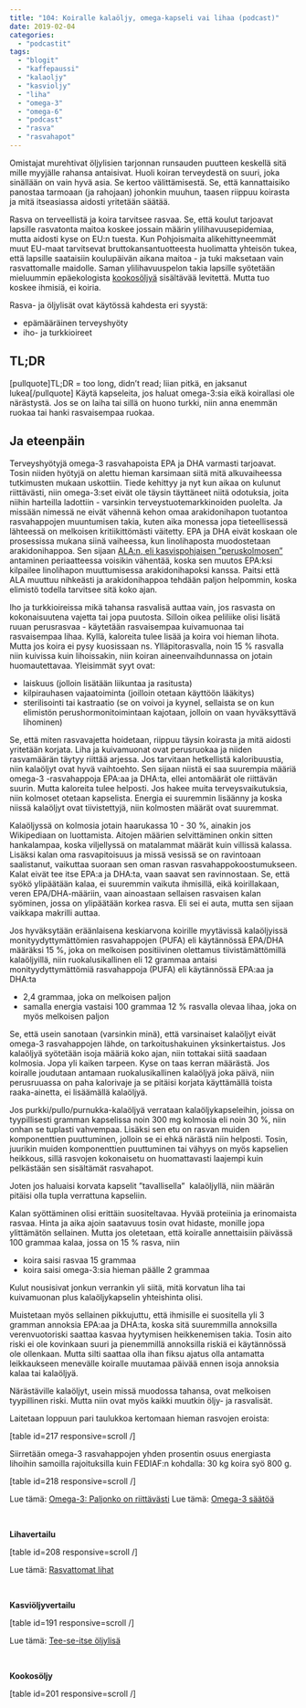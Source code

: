 ```yaml
---
title: "104: Koiralle kalaöljy, omega-kapseli vai lihaa (podcast)"
date: 2019-02-04
categories: 
  - "podcastit"
tags: 
  - "blogit"
  - "kaffepaussi"
  - "kalaoljy"
  - "kasvioljy"
  - "liha"
  - "omega-3"
  - "omega-6"
  - "podcast"
  - "rasva"
  - "rasvahapot"
---
```


Omistajat murehtivat öljylisien tarjonnan runsauden puutteen keskellä sitä mille myyjälle rahansa antaisivat. Huoli koiran terveydestä on suuri, joka sinällään on vain hyvä asia. Se kertoo välittämisestä. Se, että kannattaisiko panostaa tarmoaan (ja rahojaan) johonkin muuhun, taasen riippuu koirasta ja mitä itseasiassa aidosti yritetään säätää.

<!--more-->

Rasva on terveellistä ja koira tarvitsee rasvaa. Se, että koulut tarjoavat lapsille rasvatonta maitoa koskee jossain määrin ylilihavuusepidemiaa, mutta aidosti kyse on EU:n tuesta. Kun Pohjoismaita alikehittyneemmät muut EU-maat tarvitsevat bruttokansantuotteesta huolimatta yhteisön tukea, että lapsille saataisiin koulupäivän aikana maitoa - ja tuki maksetaan vain rasvattomalle maidolle. Saman ylilihavuuspelon takia lapsille syötetään mieluummin epäekologista [kookosöljyä](https://www.katiska.eu/tieto/rasvat/kookosoljy/) sisältävää levitettä. Mutta tuo koskee ihmisiä, ei koiria.

Rasva- ja öljylisät ovat käytössä kahdesta eri syystä:

- epämääräinen terveyshyöty
- iho- ja turkkioireet

## TL;DR

\[pullquote\]TL;DR = too long, didn’t read; liian pitkä, en jaksanut lukea\[/pullquote\] Käytä kapseleita, jos haluat omega-3:sia eikä koirallasi ole närästystä. Jos se on laiha tai sillä on huono turkki, niin anna enemmän ruokaa tai hanki rasvaisempaa ruokaa.

## Ja eteenpäin

Terveyshyötyjä omega-3 rasvahapoista EPA ja DHA varmasti tarjoavat. Tosin niiden hyötyjä on alettu hieman karsimaan siitä mitä alkuvaiheessa tutkimusten mukaan uskottiin. Tiede kehittyy ja nyt kun aikaa on kulunut riittävästi, niin omega-3:set eivät ole täysin täyttäneet niitä odotuksia, joita niihin harteilla ladottiin - varsinkin terveystuotemarkkinoiden puolelta. Ja missään nimessä ne eivät vähennä kehon omaa arakidonihapon tuotantoa rasvahappojen muuntumisen takia, kuten aika monessa jopa tieteellisessä lähteessä on melkoisen kritiikittömästi väitetty. EPA ja DHA eivät koskaan ole prosessissa mukana siinä vaiheessa, kun linolihaposta muodostetaan arakidonihappoa. Sen sijaan [ALA:n, eli kasvispohjaisen ”peruskolmosen”](https://www.katiska.eu/tieto/rasvat/alfalinoleenihappo-ala-koiralle/) antaminen periaatteessa voisikin vähentää, koska sen muutos EPA:ksi kilpailee linolihapon muuttumisessa arakidonihapoksi kanssa. Paitsi että ALA muuttuu nihkeästi ja arakidonihappoa tehdään paljon helpommin, koska elimistö todella tarvitsee sitä koko ajan.

Iho ja turkkioireissa mikä tahansa rasvalisä auttaa vain, jos rasvasta on kokonaisuutena vajetta tai jopa puutosta. Silloin oikea peliliike olisi lisätä ruuan perusrasvaa - käytetään rasvaisempaa kuivamuonaa tai rasvaisempaa lihaa. Kyllä, kaloreita tulee lisää ja koira voi hieman lihota. Mutta jos koira ei pysy kuosissaan ns. Ylläpitorasvalla, noin 15 % rasvalla niin kuivissa kuin lihoissakin, niin koiran aineenvaihdunnassa on jotain huomautettavaa. Yleisimmät syyt ovat:

- laiskuus (jolloin lisätään liikuntaa ja rasitusta)
- kilpirauhasen vajaatoiminta (joilloin otetaan käyttöön lääkitys)
- sterilisointi tai kastraatio (se on voivoi ja kyynel, sellaista se on kun elimistön perushormonitoimintaan kajotaan, jolloin on vaan hyväksyttävä lihominen)

Se, että miten rasvavajetta hoidetaan, riippuu täysin koirasta ja mitä aidosti yritetään korjata. Liha ja kuivamuonat ovat perusruokaa ja niiden rasvamäärän täytyy riittää arjessa. Jos tarvitaan hetkellistä kaloribuustia, niin kalaöljyt ovat hyvä vaihtoehto. Sen sijaan niistä ei saa suurempia määriä omega-3 -rasvahappoja EPA:aa ja DHA:ta, ellei antomäärät ole riittävän suurin. Mutta kaloreita tulee helposti. Jos hakee muita terveysvaikutuksia, niin kolmoset otetaan kapselista. Energia ei suuremmin lisäänny ja koska niissä kalaöljyt ovat tiivistettyjä, niin kolmosten määrät ovat suuremmat.

Kalaöljyssä on kolmosia jotain haarukassa 10 - 30 %, ainakin jos Wikipediaan on luottamista. Aitojen määrien selvittäminen onkin sitten hankalampaa, koska viljellyssä on matalammat määrät kuin villissä kalassa. Lisäksi kalan oma rasvapitoisuus ja missä vesissä se on ravintoaan saalistanut, vaikuttaa suoraan sen oman rasvan rasvahappokoostumukseen. Kalat eivät tee itse EPA:a ja DHA:ta, vaan saavat sen ravinnostaan. Se, että syökö ylipäätään kalaa, ei suuremmin vaikuta ihmisillä, eikä koirillakaan, veren EPA/DHA-määriin, vaan ainoastaan sellaisen rasvaisen kalan syöminen, jossa on ylipäätään korkea rasva. Eli sei ei auta, mutta sen sijaan vaikkapa makrilli auttaa.

Jos hyväksytään eräänlaisena keskiarvona koirille myytävissä kalaöljyissä monityydyttymättömien rasvahappojen (PUFA) eli käytännössä EPA/DHA määräksi 15 %, joka on melkoisen positiivinen olettamus tiivistämättömillä kalaöljyillä, niin ruokalusikallinen eli 12 grammaa antaisi monityydyttymättömiä rasvahappoja (PUFA) eli käytännössä EPA:aa ja DHA:ta

- 2,4 grammaa, joka on melkoisen paljon
- samalla energia vastaisi 100 grammaa 12 % rasvalla olevaa lihaa, joka on myös melkoisen paljon

Se, että usein sanotaan (varsinkin minä), että varsinaiset kalaöljyt eivät omega-3 rasvahappojen lähde, on tarkoitushakuinen yksinkertaistus. Jos kalaöljyä syötetään isoja määriä koko ajan, niin tottakai siitä saadaan kolmosia. Jopa yli kaiken tarpeen. Kyse on taas kerran määrästä. Jos koiralle joudutaan antamaan ruokalusikallinen kalaöljyä joka päivä, niin perusruuassa on paha kalorivaje ja se pitäisi korjata käyttämällä toista raaka-ainetta, ei lisäämällä kalaöljyä.

Jos purkki/pullo/purnukka-kalaöljyä verrataan kalaöljykapseleihin, joissa on tyypillisesti gramman kapselissa noin 300 mg kolmosia eli noin 30 %, niin onhan se tuplasti vahvempaa. Lisäksi sen etu on rasvan muiden komponenttien puuttuminen, jolloin se ei ehkä närästä niin helposti. Tosin, juurikin muiden komponenttien puuttuminen tai vähyys on myös kapselien heikkous, sillä rasvojen kokonaisetu on huomattavasti laajempi kuin pelkästään sen sisältämät rasvahapot.

Joten jos haluaisi korvata kapselit ”tavallisella”  kalaöljyllä, niin määrän pitäisi olla tupla verrattuna kapseliin.

Kalan syöttäminen olisi erittäin suositeltavaa. Hyvää proteiinia ja erinomaista rasvaa. Hinta ja aika ajoin saatavuus tosin ovat hidaste, monille jopa ylittämätön sellainen. Mutta jos oletetaan, että koiralle annettaisiin päivässä 100 grammaa kalaa, jossa on 15 % rasva, niin

- koira saisi rasvaa 15 grammaa
- koira saisi omega-3:sia hieman päälle 2 grammaa

Kulut nousisivat jonkun verrankin yli siitä, mitä korvatun liha tai kuivamuonan plus kalaöljykapselin yhteishinta olisi.

Muistetaan myös sellainen pikkujuttu, että ihmisille ei suositella yli 3 gramman annoksia EPA:aa ja DHA:ta, koska sitä suuremmilla annoksilla verenvuotoriski saattaa kasvaa hyytymisen heikkenemisen takia. Tosin aito riski ei ole kovinkaan suuri ja pienemmillä annoksilla riskiä ei käytännössä ole ollenkaan. Mutta silti saattaa olla ihan fiksu ajatus olla antamatta leikkaukseen menevälle koiralle muutamaa päivää ennen isoja annoksia kalaa tai kalaöljyä.

Närästäville kalaöljyt, usein missä muodossa tahansa, ovat melkoisen tyypillinen riski. Mutta niin ovat myös kaikki muutkin öljy- ja rasvalisät.

Laitetaan loppuun pari taulukkoa kertomaan hieman rasvojen eroista:

\[table id=217 responsive=scroll /\]

Siirretään omega-3 rasvahappojen yhden prosentin osuus energiasta lihoihin samoilla rajoituksilla kuin FEDIAF:n kohdalla: 30 kg koira syö 800 g.

\[table id=218 responsive=scroll /\]

Lue tämä: [Omega-3: Paljonko on riittävästi](https://www.katiska.eu/tieto/koira-lisaravinne-oljy/omega-3-paljonko-on-riittavasti/) Lue tämä: [Omega-3 säätöä](https://www.katiska.eu/tieto/rasvat/omega-3-saatoa/)

 

**Lihavertailu**

\[table id=208 responsive=scroll /\]

Lue tämä: [Rasvattomat lihat](https://www.katiska.eu/tieto/koira-raakaruokinta-raaka-aineet/rasvattomat-lihat/)

 

**Kasviöljyvertailu**

\[table id=191 responsive=scroll /\]

Lue tämä: [Tee-se-itse öljylisä](https://www.katiska.eu/tieto/koira-lisaravinne-oljy/tee-se-itse-oljylisa/)

 

**Kookosöljy**

\[table id=201 responsive=scroll /\]

